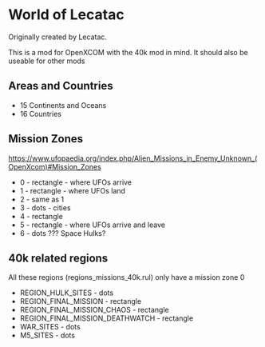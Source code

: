 # World of Lecatac

Originally created by Lecatac.


This is a mod for OpenXCOM with the 40k mod in mind. It should also be useable for other mods


## Areas and Countries

- 15 Continents and Oceans
- 16 Countries

## Mission Zones

https://www.ufopaedia.org/index.php/Alien_Missions_in_Enemy_Unknown_(OpenXcom)#Mission_Zones

- 0 - rectangle - where UFOs arrive
- 1 - rectangle - where UFOs land
- 2 - same as 1
- 3 - dots - cities
- 4 - rectangle
- 5 - rectangle - where UFOs arrive and leave
- 6 - dots ??? Space Hulks?


## 40k related regions

All these regions (regions_missions_40k.rul) only have a mission zone 0 

- REGION_HULK_SITES - dots
- REGION_FINAL_MISSION - rectangle
- REGION_FINAL_MISSION_CHAOS - rectangle
- REGION_FINAL_MISSION_DEATHWATCH - rectangle
- WAR_SITES - dots
- M5_SITES - dots